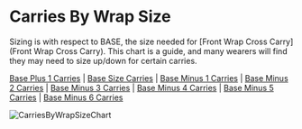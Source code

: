# Carries By Wrap Size

Sizing is with respect to BASE, the size needed for [Front Wrap Cross Carry](Front Wrap Cross Carry).  This chart is a guide, and many wearers will find they may need to size up/down for certain carries.

[Base Plus 1 Carries](BasePlus1Carries) | 
[Base Size Carries](BaseSizeCarries) | 
[Base Minus 1 Carries](BaseMinus1Carries) | 
[Base Minus 2 Carries](BaseMinus1Carries) | 
[Base Minus 3 Carries](BaseMinus1Carries) | 
[Base Minus 4 Carries](BaseMinus1Carries) | 
[Base Minus 5 Carries](BaseMinus1Carries) | 
[Base Minus 6 Carries](BaseMinus1Carries)

![CarriesByWrapSizeChart](https://github.com/geckya/wearingwiki/blob/master/assets/carriesbywrapsize_noheader.png?raw=true)
